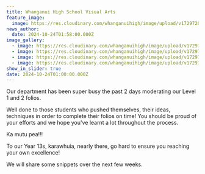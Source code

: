 ```yaml
---
title: Whanganui High School Visual Arts
feature_image:
  image: https://res.cloudinary.com/whanganuihigh/image/upload/v1729720468/News/arty.jpg
news_author:
  date: 2024-10-24T01:58:00.000Z
image_gallery:
  - image: https://res.cloudinary.com/whanganuihigh/image/upload/v1729720468/News/arty1.jpg
  - image: https://res.cloudinary.com/whanganuihigh/image/upload/v1729720469/News/arty3.jpg
  - image: https://res.cloudinary.com/whanganuihigh/image/upload/v1729720469/News/arty5.jpg
  - image: https://res.cloudinary.com/whanganuihigh/image/upload/v1729720468/News/arty4.jpg
show_in_slider: true
date: 2024-10-24T01:00:00.000Z
---
```

Our department has been super busy the past 2 days moderating our Level 1 and 2 folios. 

Well done to those students who pushed themselves, their ideas, techniques in order to complete their folios on time! You should be proud of your efforts and we hope you've learnt a lot throughout the process. 

Ka mutu pea!!!

To our Year 13s, karawhuia, nearly there, go hard to ensure you reaching your own excellence!

We will share some snippets over the next few weeks.
